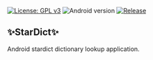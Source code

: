 [![License: GPL v3](https://img.shields.io/badge/License-GPLv3-blue.svg)](https://www.gnu.org/licenses/gpl-3.0)
![Android version](https://img.shields.io/badge/android-v7.0%2B-success)
[![Release](https://img.shields.io/github/v/release/acmpo6ou/StarDict)](https://github.com/acmpo6ou/StarDict/releases/tag/latest)

## ✨StarDict✨
Android stardict dictionary lookup application.